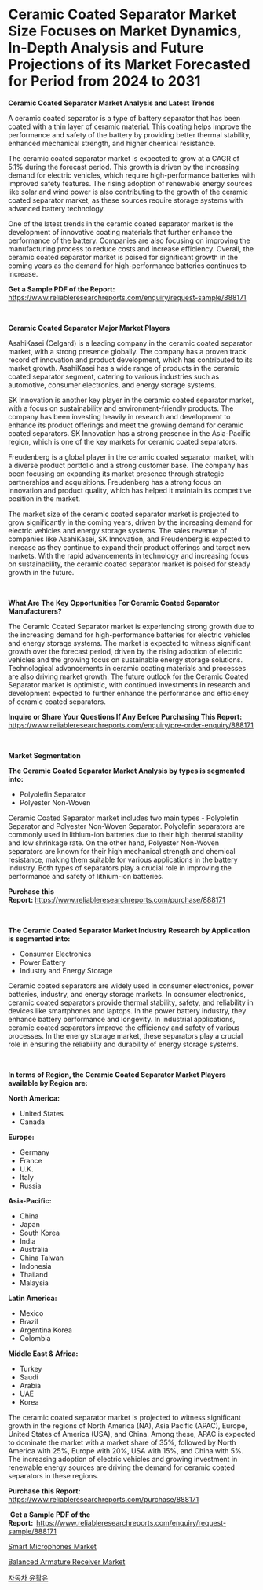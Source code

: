 <p><h1>Ceramic Coated Separator Market Size Focuses on Market Dynamics, In-Depth Analysis and Future Projections of its Market Forecasted for Period from 2024 to 2031</h1></p><p><strong>Ceramic Coated Separator Market Analysis and Latest Trends</strong></p>
<p><p>A ceramic coated separator is a type of battery separator that has been coated with a thin layer of ceramic material. This coating helps improve the performance and safety of the battery by providing better thermal stability, enhanced mechanical strength, and higher chemical resistance.</p><p>The ceramic coated separator market is expected to grow at a CAGR of 5.1% during the forecast period. This growth is driven by the increasing demand for electric vehicles, which require high-performance batteries with improved safety features. The rising adoption of renewable energy sources like solar and wind power is also contributing to the growth of the ceramic coated separator market, as these sources require storage systems with advanced battery technology.</p><p>One of the latest trends in the ceramic coated separator market is the development of innovative coating materials that further enhance the performance of the battery. Companies are also focusing on improving the manufacturing process to reduce costs and increase efficiency. Overall, the ceramic coated separator market is poised for significant growth in the coming years as the demand for high-performance batteries continues to increase.</p></p>
<p><strong>Get a Sample PDF of the Report:&nbsp;</strong> <a href="https://www.reliableresearchreports.com/enquiry/request-sample/888171">https://www.reliableresearchreports.com/enquiry/request-sample/888171</a></p>
<p>&nbsp;</p>
<p><strong>Ceramic Coated Separator Major Market Players</strong></p>
<p><p>AsahiKasei (Celgard) is a leading company in the ceramic coated separator market, with a strong presence globally. The company has a proven track record of innovation and product development, which has contributed to its market growth. AsahiKasei has a wide range of products in the ceramic coated separator segment, catering to various industries such as automotive, consumer electronics, and energy storage systems. </p><p>SK Innovation is another key player in the ceramic coated separator market, with a focus on sustainability and environment-friendly products. The company has been investing heavily in research and development to enhance its product offerings and meet the growing demand for ceramic coated separators. SK Innovation has a strong presence in the Asia-Pacific region, which is one of the key markets for ceramic coated separators.</p><p>Freudenberg is a global player in the ceramic coated separator market, with a diverse product portfolio and a strong customer base. The company has been focusing on expanding its market presence through strategic partnerships and acquisitions. Freudenberg has a strong focus on innovation and product quality, which has helped it maintain its competitive position in the market.</p><p>The market size of the ceramic coated separator market is projected to grow significantly in the coming years, driven by the increasing demand for electric vehicles and energy storage systems. The sales revenue of companies like AsahiKasei, SK Innovation, and Freudenberg is expected to increase as they continue to expand their product offerings and target new markets. With the rapid advancements in technology and increasing focus on sustainability, the ceramic coated separator market is poised for steady growth in the future.</p></p>
<p>&nbsp;</p>
<p><strong>What Are The Key Opportunities For Ceramic Coated Separator Manufacturers?</strong></p>
<p><p>The Ceramic Coated Separator market is experiencing strong growth due to the increasing demand for high-performance batteries for electric vehicles and energy storage systems. The market is expected to witness significant growth over the forecast period, driven by the rising adoption of electric vehicles and the growing focus on sustainable energy storage solutions. Technological advancements in ceramic coating materials and processes are also driving market growth. The future outlook for the Ceramic Coated Separator market is optimistic, with continued investments in research and development expected to further enhance the performance and efficiency of ceramic coated separators.</p></p>
<p><strong>Inquire or Share Your Questions If Any Before Purchasing This Report:</strong> <a href="https://www.reliableresearchreports.com/enquiry/pre-order-enquiry/888171">https://www.reliableresearchreports.com/enquiry/pre-order-enquiry/888171</a></p>
<p>&nbsp;</p>
<p><strong>Market Segmentation</strong></p>
<p><strong>The Ceramic Coated Separator Market Analysis by types is segmented into:</strong></p>
<p><ul><li>Polyolefin Separator</li><li>Polyester Non-Woven</li></ul></p>
<p><p>Ceramic Coated Separator market includes two main types - Polyolefin Separator and Polyester Non-Woven Separator. Polyolefin separators are commonly used in lithium-ion batteries due to their high thermal stability and low shrinkage rate. On the other hand, Polyester Non-Woven separators are known for their high mechanical strength and chemical resistance, making them suitable for various applications in the battery industry. Both types of separators play a crucial role in improving the performance and safety of lithium-ion batteries.</p></p>
<p><strong>Purchase this Report:&nbsp;</strong><a href="https://www.reliableresearchreports.com/purchase/888171">https://www.reliableresearchreports.com/purchase/888171</a></p>
<p>&nbsp;</p>
<p><strong>The Ceramic Coated Separator Market Industry Research by Application is segmented into:</strong></p>
<p><ul><li>Consumer Electronics</li><li>Power Battery</li><li>Industry and Energy Storage</li></ul></p>
<p><p>Ceramic coated separators are widely used in consumer electronics, power batteries, industry, and energy storage markets. In consumer electronics, ceramic coated separators provide thermal stability, safety, and reliability in devices like smartphones and laptops. In the power battery industry, they enhance battery performance and longevity. In industrial applications, ceramic coated separators improve the efficiency and safety of various processes. In the energy storage market, these separators play a crucial role in ensuring the reliability and durability of energy storage systems.</p></p>
<p>&nbsp;</p>
<p><strong>In terms of Region, the Ceramic Coated Separator Market Players available by Region are:</strong></p>
<p>
    <p> <strong> North America: </strong>
        <ul>
            <li>United States</li>
            <li>Canada</li>
        </ul>
        </p> 
    <p> <strong> Europe: </strong>
        <ul>
            <li>Germany</li>
            <li>France</li>
            <li>U.K.</li>
            <li>Italy</li>
            <li>Russia</li>
        </ul>
        </p> 
    <p> <strong> Asia-Pacific: </strong>
        <ul>
            <li>China</li>
            <li>Japan</li>
            <li>South Korea</li>
            <li>India</li>
            <li>Australia</li>
            <li>China Taiwan</li>
            <li>Indonesia</li>
            <li>Thailand</li>
            <li>Malaysia</li>
        </ul>
        </p> 
    <p> <strong> Latin America: </strong>
        <ul>
            <li>Mexico</li>
            <li>Brazil</li>
            <li>Argentina Korea</li>
            <li>Colombia</li>
        </ul>
        </p> 
    <p> <strong> Middle East & Africa: </strong>
        <ul>
            <li>Turkey</li>
            <li>Saudi</li>
            <li>Arabia</li>
            <li>UAE</li>
            <li>Korea</li>
        </ul>
    </p>
    </p>
<p><p>The ceramic coated separator market is projected to witness significant growth in the regions of North America (NA), Asia Pacific (APAC), Europe, United States of America (USA), and China. Among these, APAC is expected to dominate the market with a market share of 35%, followed by North America with 25%, Europe with 20%, USA with 15%, and China with 5%. The increasing adoption of electric vehicles and growing investment in renewable energy sources are driving the demand for ceramic coated separators in these regions.</p></p>
<p><strong>Purchase this Report: </strong><a href="https://www.reliableresearchreports.com/purchase/888171">https://www.reliableresearchreports.com/purchase/888171</a></p>
<p>&nbsp;<strong>Get a Sample PDF of the Report:&nbsp;&nbsp;</strong><a href="https://www.reliableresearchreports.com/enquiry/request-sample/888171">https://www.reliableresearchreports.com/enquiry/request-sample/888171</a></p>
<p><strong></strong></p>
<p><p><a href="https://florentine-yuzu-f42.notion.site/Smart-Microphones-Market-Research-Report-The-Key-To-Successful-Business-Strategy-Forecasted-for-Per-de162bb2e8e2431080f0198a00da2c99">Smart Microphones Market</a></p><p><a href="https://changeable-paste-463.notion.site/Balanced-Armature-Receiver-Market-Provides-Detailed-Segmentation-of-this-Market-based-on-Type-Appli-1a4f433fe81a447187529d60c95665b3">Balanced Armature Receiver Market</a></p><p><a href="https://github.com/trmesnao7959541/Market-Research-Report-List-1/blob/main/5105899193124.md">자동차 윤활유</a></p></p>